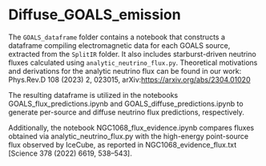 # Diffuse_GOALS_emission

The `GOALS_dataframe` folder contains a notebook that constructs a dataframe compiling electromagnetic data for each GOALS source, extracted from the `SplitIR` folder. It also includes starburst-driven neutrino fluxes calculated using `analytic_neutrino_flux.py`. Theoretical motivations and derivations for the analytic neutrino flux can be found in our work: Phys.Rev.D 108 (2023) 2, 023015, arXiv:https://arxiv.org/abs/2304.01020
 
The resulting dataframe is utilized in the notebooks GOALS_flux_predictions.ipynb and GOALS_diffuse_predictions.ipynb to generate per-source and diffuse neutrino flux predictions, respectively.

Additionally, the notebook NGC1068_flux_evidence.ipynb compares fluxes obtained via analytic_neutrino_flux.py with the high-energy point-source flux observed by IceCube, as reported in NGC1068_evidence_flux.txt [Science 378 (2022) 6619, 538–543].